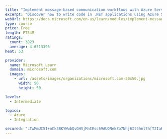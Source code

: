 ```yaml
---
title: "Implement message-based communication workflows with Azure Service Bus"
excerpt: "Discover how to write code in .NET applications using Azure Service Bus for communications that can handle high demand, low bandwidth, and hardware failures."
webUrl: https://docs.microsoft.com/en-us/learn/modules/implement-message-workflows-with-service-bus/
type: course
price: Free
length: PT54M
ratings:
  count: 3023
  average: 4.6513395
heat: 53

provider:
  name: Microsoft Learn
  domain: microsoft.com
  images:
    - url: /assets/images/organizations/microsoft.com-50x50.jpg
      width: 50
      height: 50

levels:
  - Intermediate

topics:
  - Azure
  - Integration

secured: "LTwMmUC5I+nCk3BKYWwbQvGHSjMnIEsc69AUQNekZo7Nhj6It4hnl7hfT2IaHu1Z5rkjT98neZwryMWG37QpH+YVtYMwn8Qv8KD1Hx+xoDP8DwsB4RLef/TsOz4vO9NQuZHRKdGxvH3WBZlQAPN7df6TDHuuZqH2xvERJm9/Yr9FmHzoq+sG0H5cWHB2Pr3U66Q05VyZn8qI/l7e8U7wh49fzZHdKRFqiXvJeWB8ZsCfzq79lCzmk8VHHuckw878v4LHPLndQk8H/meMMvJU/a0DugpEuvgigdP6m/g3iLZTbpFyXpsIa7HBaAgoUNTQcI6JQtaR9LRieyC19y+O15W+8QdS/I1tQxeI9dK/bLp1K0l38lCJlIz48fLk7JZE/YEXIZt9xs+GGZQWNkLxus4U4/iDMTWaERyyt4FycFg=;0FZgEvDPJA7UJsktNspWAw=="
---
```


